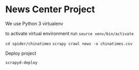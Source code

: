 # News Center Project

We use Python 3 virtualenv

to activate virtual environment run `source venv/bin/activate`

`cd spider/chinatimes`
`scrapy crawl news -o chinatimes.csv`

Deploy project

`scrapyd-deploy`


